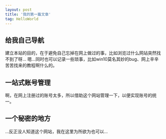 ```yaml
---
layout: post
title: '我的第一篇文章'
tag: HelloWorld
---
```


## 给我自己导航

建立本站的目的，在于避免自己忘掉在网上做过的事，比如浏览过什么网站突然找不到了呀…
嗯…同时也可以记录一些琐事，比如win10莫名其妙的bug、网上辛辛苦苦找来的教程啊什么的。

## 一站式账号管理

啊，在网上注册过的账号太多，所以借助这个网站管理一下，以便实现账号的统一。
## 一个秘密的地方

…反正没人知道这个网站，我在这里为所欲为也可以…

> <script src="https://v1.hitokoto.cn/?encode=js&select=%23hitokoto" defer></script>
